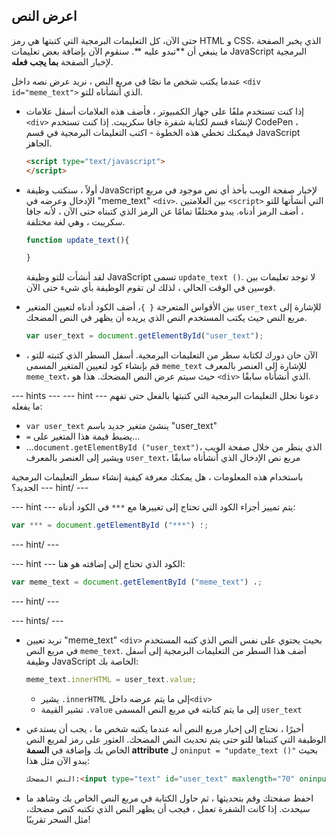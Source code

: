 ## اعرض النص

حتى الآن، كل التعليمات البرمجية التي كتبتها هي رمز HTML و CSS، الذي يخبر الصفحة ما ينبغي أن **تبدو عليه **. سنقوم الآن بإضافة بعض تعليمات JavaScript البرمجية لإخبار الصفحة **بما يجب فعله**.

عندما يكتب شخص ما نصًا في مربع النص ، نريد عرض نصه داخل `<div id="meme_text">` الذي أنشأناه للتو.

- إذا كنت تستخدم ملفًا على جهاز الكمبيوتر ، فأضف هذه العلامات أسفل علامات `<div>` لإنشاء قسم لكتابة شفرة جافا سكريبت. إذا كنت تستخدم CodePen ، فيمكنك تخطي هذه الخطوة - اكتب التعليمات البرمجية في قسم JavaScript الجاهز.

  ```html
  <script type="text/javascript">
  </script>
  ```

- أولاً ، سنكتب وظيفة JavaScript لإخبار صفحة الويب بأخذ أي نص موجود في مربع الإدخال وعرضه في "meme_text" `<div>`. بين العلامتين `<script>` التي أنشأتها للتو ، أضف الرمز أدناه. يبدو مختلفًا تمامًا عن الرمز الذي كتبناه حتى الآن ، لأنه جافا سكريبت ، وهي لغة مختلفة.

  ```JavaScript
  function update_text(){

  }
  ```

  لقد أنشأت للتو وظيفة JavaScript تسمى `update_text ()`. لا توجد تعليمات بين قوسين في الوقت الحالي ، لذلك لن تقوم الوظيفة بأي شيء حتى الآن.

- بين الأقواس المتعرجة `{ }`، أضف الكود أدناه لتعيين المتغير `user_text` للإشارة إلى مربع النص حيث يكتب المستخدم النص الذي يريده أن يظهر في النص المضحك.

  ```JavaScript
  var user_text = document.getElementById("user_text");
  ```

- الآن حان دورك لكتابة سطر من التعليمات البرمجية. أسفل السطر الذي كتبته للتو ، قم بإنشاء كود لتعيين المتغير المسمى `meme_text` للإشارة إلى العنصر بالمعرف `meme_text`، حيث سيتم عرض النص المضحك. هذا هو `<div>` الذي أنشأناه سابقًا.

--- hints --- --- hint --- دعونا نحلل التعليمات البرمجية التي كتبتها بالفعل حتى تفهم ما يفعله:

* `var user_text` ينشئ متغير جديد باسم "user_text"
* `=` يضبط قيمة هذا المتغير على...
* ...`document.getElementById ("user_text")`، الذي ينظر من خلال صفحة الويب ويشير إلى العنصر بالمعرف `user_text`، مربع نص الإدخال الذي أنشأناه سابقًا

باستخدام هذه المعلومات ، هل يمكنك معرفة كيفية إنشاء سطر التعليمات البرمجية الجديد؟ --- hint/ ---

--- hint --- يتم تمييز أجزاء الكود التي تحتاج إلى تغييرها مع `***` في الكود أدناه:
```JavaScript
var *** = document.getElementById ("***") ؛;
```
--- hint/ ---

--- hint --- الكود الذي تحتاج إلى إضافته هو هنا:

```JavaScript
var meme_text = document.getElementById ("meme_text") ،;
```
--- hint/ ---

--- hints/ ---


- نريد تعيين "meme_text" `<div>` بحيث يحتوي على نفس النص الذي كتبه المستخدم في مربع النص `meme_text`. أضف هذا السطر من التعليمات البرمجية إلى أسفل وظيفة JavaScript الخاصة بك:

  ``` JavaScript
  meme_text.innerHTML = user_text.value;
  ```

  * يشير `.innerHTML` إلى ما يتم عرضه داخل`<div>`
  * تشير القيمة `.value` إلى ما يتم كتابته في مربع النص المسمى `user_text`

- أخيرًا ، نحتاج إلى إخبار مربع النص أنه عندما يكتبه شخص ما ، يجب أن يستدعي الوظيفة التي كتبناها للتو حتى يتم تحديث النص المضحك. العثور على رمز لمربع النص الخاص بك وإضافة في **السمة attribute** ل `oninput = "update_text ()"` بحيث يبدو الآن مثل هذا:

  ```html
  النص المضحك:<input type="text" id="user_text" maxlength="70" oninput="update_text()"><p>
  ```

 - احفظ صفحتك وقم بتحديثها ، ثم حاول الكتابة في مربع النص الخاص بك وشاهد ما سيحدث. إذا كانت الشفرة تعمل ، فيجب أن يظهر النص الذي تكتبه كنص مضحك، مثل السحر تقريبًا!
